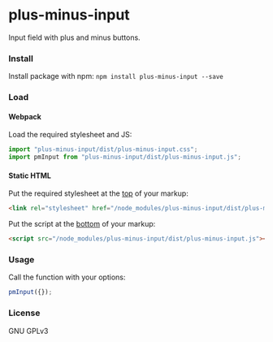 # plus-minus-input

Input field with plus and minus buttons.

### Install

Install package with npm: `npm install plus-minus-input --save`

### Load

#### Webpack

Load the required stylesheet and JS:

```js
import "plus-minus-input/dist/plus-minus-input.css";
import pmInput from "plus-minus-input/dist/plus-minus-input.js";
```

#### Static HTML

Put the required stylesheet at the [top](https://developer.yahoo.com/performance/rules.html#css_top) of your markup:

```html
<link rel="stylesheet" href="/node_modules/plus-minus-input/dist/plus-minus-input.css" />
```

Put the script at the [bottom](https://developer.yahoo.com/performance/rules.html#js_bottom) of your markup:

```html
<script src="/node_modules/plus-minus-input/dist/plus-minus-input.js"></script>
```

### Usage

Call the function with your options:

```js
pmInput({});
```

### License

GNU GPLv3